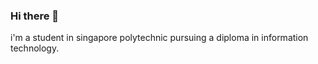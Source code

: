 ### Hi there 👋

i'm a student in singapore polytechnic pursuing a diploma in information technology.


